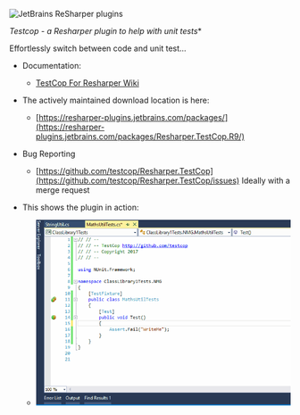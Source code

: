 ![JetBrains ReSharper plugins](https://img.shields.io/resharper/v/Resharper.TestCop.R9.svg?label=TestCop)

*Testcop - a Resharper plugin to help with unit tests**

Effortlessly switch between code and unit test...

* Documentation:
  * [TestCop For Resharper Wiki](wiki/README.md)
  
* The actively maintained download location is here:
	* [https://resharper-plugins.jetbrains.com/packages/](https://resharper-plugins.jetbrains.com/packages/Resharper.TestCop.R9/)


* Bug Reporting
	* [https://github.com/testcop/Resharper.TestCop](https://github.com/testcop/Resharper.TestCop/issues)
	Ideally with a merge request

* This shows the plugin in action:
	* ![](media/TestCop.gif)
	

